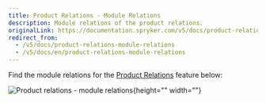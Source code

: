 ```yaml
---
title: Product Relations - Module Relations
description: Module relations of the product relations.
originalLink: https://documentation.spryker.com/v5/docs/product-relations-module-relations
redirect_from:
  - /v5/docs/product-relations-module-relations
  - /v5/docs/en/product-relations-module-relations
---
```


Find the module relations for the [Product Relations](https://documentation.spryker.com/docs/en/product-relations-feature-overview) feature below: 

![Product relations - module relations](https://spryker.s3.eu-central-1.amazonaws.com/docs/Features/Product+Management/Product+Relations/Product+Relations+Feature+Overview/202006.0/product-relations-module-relations.png){height="" width=""}


